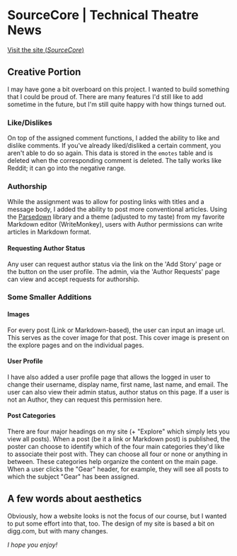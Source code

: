 # SourceCore | Technical Theatre News
[Visit the site (*SourceCore*)](http://ec2-3-142-143-25.us-east-2.compute.amazonaws.com/news_site)


## Creative Portion
I may have gone a bit overboard on this project. I wanted to build something that I could be proud of. There are many features I'd still like to add sometime in the future, but I'm still quite happy with how things turned out.

### Like/Dislikes
On top of the assigned comment functions, I added the ability to like and dislike comments. If you've already liked/disliked a certain comment, you aren't able to do so again. This data is stored in the `emotes` table and is deleted when the corresponding comment is deleted. The tally works like Reddit; it can go into the negative range.

### Authorship
While the assignment was to allow for posting links with titles and a message body, I added the ability to post more conventional articles. Using the [Parsedown](https://github.com/erusev/parsedown) library and a theme (adjusted to my taste) from my favorite Markdown editor (WriteMonkey), users with Author permissions can write articles in Markdown format. 

#### Requesting Author Status
Any user can request author status via the link on the 'Add Story' page or the button on the user profile. The admin, via the 'Author Requests' page can view and accept requests for authorship.

### Some Smaller Additions

#### Images
For every post (Link or Markdown-based), the user can input an image url. This serves as the cover image for that post. This cover image is present on the explore pages and on the individual pages.

#### User Profile
I have also added a user profile page that allows the logged in user to change their username, display name, first name, last name, and email. The user can also view their admin status, author status on this page. If a user is not an Author, they can request this permission here.

#### Post Categories
There are four major headings on my site (+ "Explore" which simply lets you view all posts). When a post (be it a link or Markdown post) is published, the poster can choose to identify which of the four main categories they'd like to associate their post with. They can choose all four or none or anything in between. These categories help organize the content on the main page. When a user clicks the "Gear" header, for example, they will see all posts to which the subject "Gear" has been assigned. 


## A few words about aesthetics
Obviously, how a website looks is not the focus of our course, but I wanted to put some effort into that, too. The design of my site is based a bit on digg.com, but with many changes.


*I hope you enjoy!*

